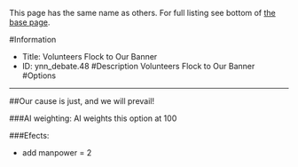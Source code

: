 This page has the same name as others. For full listing see bottom of [the base page](volunteers_flock_to_our_banner.md).

#Information
 - Title: Volunteers Flock to Our Banner
 - ID: ynn_debate.48
#Description
Volunteers Flock to Our Banner
#Options

___
##Our cause is just, and we will prevail!

###AI weighting:
AI weights this option at 100


###Efects:<ul><li>add manpower = 2</li></ul>
